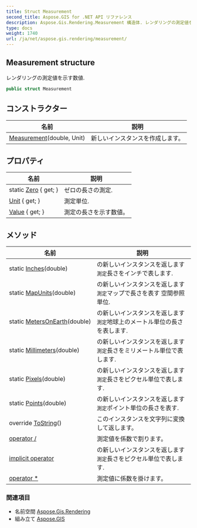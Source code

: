 ```yaml
---
title: Struct Measurement
second_title: Aspose.GIS for .NET API リファレンス
description: Aspose.Gis.Rendering.Measurement 構造体. レンダリングの測定値を示す数値.
type: docs
weight: 1740
url: /ja/net/aspose.gis.rendering/measurement/
---
```

## Measurement structure

レンダリングの測定値を示す数値.

```csharp
public struct Measurement
```

## コンストラクター

| 名前 | 説明 |
| --- | --- |
| [Measurement](measurement/)(double, Unit) | 新しいインスタンスを作成します。 |

## プロパティ

| 名前 | 説明 |
| --- | --- |
| static [Zero](../../aspose.gis.rendering/measurement/zero/) { get; } | ゼロの長さの測定. |
| [Unit](../../aspose.gis.rendering/measurement/unit/) { get; } | 測定単位. |
| [Value](../../aspose.gis.rendering/measurement/value/) { get; } | 測定の長さを示す数値。 |

## メソッド

| 名前 | 説明 |
| --- | --- |
| static [Inches](../../aspose.gis.rendering/measurement/inches/)(double) | の新しいインスタンスを返します`測定`長さをインチで表します. |
| static [MapUnits](../../aspose.gis.rendering/measurement/mapunits/)(double) | の新しいインスタンスを返します`測定`マップで長さを表す 空間参照単位. |
| static [MetersOnEarth](../../aspose.gis.rendering/measurement/metersonearth/)(double) | の新しいインスタンスを返します`測定`地球上のメートル単位の長さを表します. |
| static [Millimeters](../../aspose.gis.rendering/measurement/millimeters/)(double) | の新しいインスタンスを返します`測定`長さをミリメートル単位で表します. |
| static [Pixels](../../aspose.gis.rendering/measurement/pixels/)(double) | の新しいインスタンスを返します`測定`長さをピクセル単位で表します. |
| static [Points](../../aspose.gis.rendering/measurement/points/)(double) | の新しいインスタンスを返します`測定`ポイント単位の長さを表す. |
| override [ToString](../../aspose.gis.rendering/measurement/tostring/)() | このインスタンスを文字列に変換して返します。 |
| [operator /](../../aspose.gis.rendering/measurement/op_division/) | 測定値を係数で割ります。 |
| [implicit operator](../../aspose.gis.rendering/measurement/op_implicit/) | の新しいインスタンスを返します`測定`長さをピクセル単位で表します. |
| [operator *](../../aspose.gis.rendering/measurement/op_multiply/) | 測定値に係数を掛けます。 |

### 関連項目

* 名前空間 [Aspose.Gis.Rendering](../../aspose.gis.rendering/)
* 組み立て [Aspose.GIS](../../)



